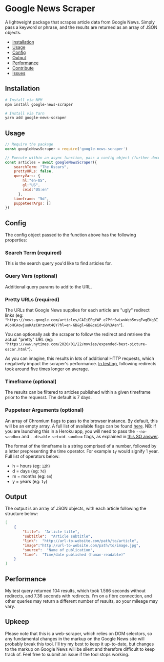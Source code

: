 
# Google News Scraper
A lightweight package that scrapes article data from Google News. Simply pass a keyword or phrase, and the results are returned as an array of JSON objects.

* [Installation](#installation)
* [Usage](#usage)
* [Config](#config)
* [Output](#output)
* [Performance](#performance)
* [Contribute](#contribute)
* [Issues](#issues)

## Installation
```bash
# Install via NPM
npm install google-news-scraper

# Install via Yarn
yarn add google-news-scraper
```

## Usage
```javascript
// Require the package
const googleNewsScraper = require('google-news-scraper')

// Execute within an async function, pass a config object (further documentation below)
const articles = await googleNewsScraper({
    searchTerm: "The Oscars",
    prettyURLs: false,
    queryVars: {
        hl:"en-US",
        gl:"US",
        ceid:"US:en"
      },
    timeframe: "5d",
    puppeteerArgs: []
})

```

## Config
The config object passed to the function above has the following properties:

### Search Term (required)
This is the search query you'd like to find articles for.

### Query Vars (optional)
Additional query params to add to the URL.

### Pretty URLs (required)
The URLs that Google News supplies for each article are "ugly" redirect links (eg: `"https://news.google.com/articles/CAIiEPgfWP_e7PfrSwLwvWeb5msqFwgEKg8IACoHCAowjuuKAzCWrzwwt4QY?hl=en-GB&gl=GB&ceid=GB%3Aen"`).

You can optionally ask the scraper to follow the redirect and retrieve the actual "pretty" URL (eg: `"https://www.nytimes.com/2020/01/22/movies/expanded-best-picture-oscar.html"`).

As you can imagine, this results in lots of additional HTTP requests, which negatively impact the scraper's performance. [In testing](https://github.com/lewisdonovan/google-news-scraper#performance), following redirects took around five times longer on average.

### Timeframe (optional)
The results can be filtered to articles published within a given timeframe prior to the requesst. The default is 7 days.

### Puppeteer Arguments (optional)
An array of Chromium flags to pass to the browser instance. By default, this will be an empty array.
A full list of available flags can be found [here](https://peter.sh/experiments/chromium-command-line-switches/).
NB: if you are launching this in a Heroku app, you will need to pass the `--no-sandbox` and `--disable-setuid-sandbox` flags, as explained in [this SO answer](https://stackoverflow.com/a/52228855/7546845).

The format of the timeframe is a string comprised of a number, followed by a letter prepresenting the time operator. For example `1y` would signify 1 year. Full list of operators below:
* h = hours (eg: `12h`)
* d = days (eg: `7d`)
* m = months (eg: `6m`)
* y = years (eg: `1y`)

## Output
The output is an array of JSON objects, with each article following the structure below:

```json
[
    {
        "title":  "Article title",
        "subtitle":  "Article subtitle",
        "link":  "http://url-to-website.com/path/to/article",
        "image":"http://url-to-website.com/path/to/image.jpg",
        "source":  "Name of publication",
        "time":  "Time/date published (human-readable)"
    }
]
```

## Performance
My test query returned 104 results, which took 1.566 seconds without redirects, and 7.36 seconds with redirects. I'm on a fibre connection, and other queries may return a different number of results, so your mileage may vary. 

## Upkeep
Please note that this is a web-scraper, which relies on DOM selectors, so any fundamental changes in the markup on the Google News site will probably break this tool. I'll try my best to keep it up-to-date, but changes to the markup on Google News will be silent and therefore difficult to keep track of. Feel free to submit an issue if the tool stops working.


